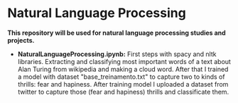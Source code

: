 # Natural Language Processing
**This repository will be used for natural language processing studies and projects.**

- **NaturalLanguageProcessing.ipynb:** First steps with spacy and nltk  libraries. Extracting and classifying most important words of a text about Alan Turing from wikipedia and making a cloud word. After that I trained a model with dataset "base_treinamento.txt" to capture two to kinds of thrills: fear and hapiness. After training model I uploaded a dataset from twitter to capture those (fear and hapiness) thrills and classificate them.

